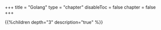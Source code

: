 +++
title = "Golang"
type = "chapter"
disableToc = false
chapter = false
+++

{{%children depth="3" description="true" %}}
